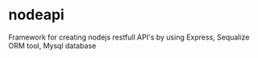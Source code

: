 # nodeapi
Framework for creating nodejs restfull API's by using Express, Sequalize ORM tool, Mysql database
